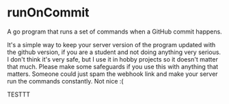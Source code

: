 # runOnCommit
A go program that runs a set of commands when a GitHub commit happens.

It's a simple way to keep your server version of the program updated with the github version, if you are a student and not doing anything very serious. I don't think it's very safe, but I use it in hobby projects so it doesn't matter that much. Please make some safeguards if you use this with anything that matters. Someone could just spam the webhook link and make your server run the commands constantly. Not nice :(

TESTTT